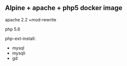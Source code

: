 Alpine + apache + php5 docker image
----------------------
apache 2.2
  +mod-rewrite

php 5.6 

php-ext-install:
- mysql
- mysqli
- gd



